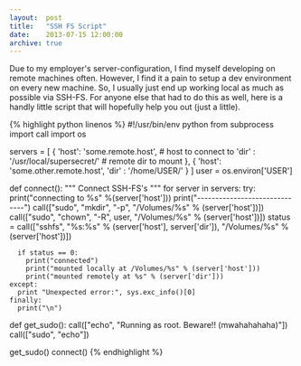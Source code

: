 ```yaml
---
layout:  post
title:   "SSH FS Script"
date:    2013-07-15 12:00:00
archive: true
---
```


Due to my employer's server-configuration, I find myself developing
on remote machines often. However, I find it a pain to setup a dev
environment on every new machine. So, I usually just end up working
local as much as possible via SSH-FS. For anyone else that had to
do this as well, here is a handly little script that will hopefully
help you out (just a little).

{% highlight python linenos %}
#!/usr/bin/env python
from subprocess import call
import os

servers = [
  {
    'host': 'some.remote.host',          # host to connect to
    'dir' : '/usr/local/supersecret/'    # remote dir to mount
  },
  {
    'host': 'some.other.remote.host',
    'dir' : '/home/USER/'
  }
]
user = os.environ['USER']


def connect():
  """
  Connect SSH-FS's
  """
  for server in servers:
    try:
      print("connecting to %s" %(server['host']))
      print("------------------------------")
      call(["sudo", "mkdir", "-p", "/Volumes/%s" % (server['host'])])
      call(["sudo", "chown", "-R", user, "/Volumes/%s" % (server['host'])])
      status = call(["sshfs",
                     "%s:%s" % (server['host'], server['dir']),
                     "/Volumes/%s" %(server['host'])])

      if status == 0:
        print("connected")
        print("mounted locally at /Volumes/%s" % (server['host']))
        print("mounted remotely at %s" % (server['dir']))
    except:
      print "Unexpected error:", sys.exc_info()[0]
    finally:
      print("\n")


def get_sudo():
  call(["echo", "Running as root. Beware!! (mwahahahaha)"])
  call(["sudo", "echo"])


get_sudo()
connect()
{% endhighlight %}
